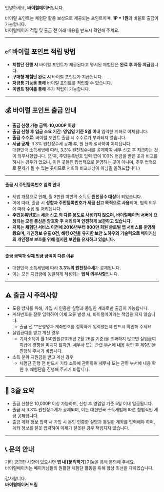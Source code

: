 안녕하세요, **바이럴메이커**입니다.

바이럴 포인트는 체험단 활동 보상으로 제공되는 포인트이며, **1P = 1원**의 비율로 출금이 가능합니다.  
바이럴메이커 적립 및 출금 전 아래 내용을 반드시 확인해 주세요.

---

## ✅ 바이럴 포인트 적립 방법  

- **체험단 진행 시** 바이럴 포인트가 제공된다고 명시된 체험단은 **완료 후 자동 지급**됩니다.  
- **구매형 체험단 완료 시** 바이럴 포인트가 지급됩니다.  
- **저금통 기능을 통해** 바이럴 포인트를 적립할 수 있습니다.  
- **이벤트 참여를 통해** 추가 적립이 가능합니다.  

---

## 💰 바이럴 포인트 출금 안내  

- **출금 신청 가능 금액**: **10,000P 이상**  
- **출금 신청 후 입금 소요 기간**: **영업일 기준 5일 이내** 입력한 계좌로 이체됩니다.  
- **출금 수수료**: 바이럴 포인트 출금 시 수수료가 부과되지 않습니다.  
- **세금 공제**: 3.3% 원천징수세 공제 후, 원 단위 절사하여 이체됩니다.  
대한민국 소득세법에 따라, 3.3% 원천징수세를 공제하여 세무 신고 후 지급하는 것이 의무사항입니다. (간혹, 주민등록번호 입력 없이 100% 현금을 받은 곳과 비교를 하시는 경우가 있으나, 이런 곳들은 합법적으로 운영하는 곳이 아니며, 추후 법적으로 문제가 될 수 있는 곳이므로 저희와 비교대상이 아님을 알려드립니다.)  

---

#### 출금 시 주민등록번호 입력 안내  
- 세법 개정으로 인해, 월 3만원 미만의 소득도 **원천징수 대상**이 되었습니다.  
- 이에 따라, 출금 시 **성함과 주민등록번호가 세금 신고 목적으로 사용**되며, 법적 의무에 따라 수집 및 처리됩니다.  
- **주민등록번호는 세금 신고 외 다른 용도로 사용되지 않으며, 바이럴메이커 서버에 요청되는 모든 통신은 암호화 후 처리되며 안전하게 보관하고 있습니다.**  
- **저희는 체험단 서비스 이전에 2016년부터 800만 회원 글로벌 앱 서비스를 운영해왔으며, 개인정보 유출 0건, 해킹 0건을 유지한 보안 노하우와 기술력으로 메이커님의 개인정보 보호를 위해 철저한 보안을 유지하고 있습니다.**  

---

#### **출금 금액과 실제 입금 금액이 다른 이유**  
- 대한민국 소득세법에 따라 **3.3%의 원천징수세**가 공제됩니다.  
- 이는 모든 지급금에 동일하게 적용되는 **법적 의무사항**입니다.  

---

## ⚠️ 출금 시 주의사항  

- 도용 방지를 위해, 가입 시 인증한 실명과 동일한 계좌로만 출금이 가능합니다.
- 계좌번호를 잘못 입력하여 이체 오류 발생 시, 바이럴메이커는 책임을 지지 않습니다.
  - 출금 전 **은행명과 계좌번호를 정확하게 입력했는지 반드시 확인해 주세요.
- 실업급여를 받고 계신 경우 
  - 기타소득이 월 150만원(2025년 2월 26일 기준)을 초과하지 않으면 실업급여 지급에 영향을 미치지 않지만, 세무사 또는 관련 부서에 내용 확인 후 체험단을 진행해 주시기 바랍니다.  
- 소득 분위 지원금을 받고 계신 경우
  - 체험단 진행 전 반드시 기타 소득에 관련하여 세무사 또는 관련 부서에 내용 확인 후 체험단을 진행해 주시기 바랍니다.  

---

## 📌 3줄 요약  

- 출금 신청은 10,000P 이상 가능하며, 신청 후 영업일 기준 5일 이내 입금됩니다.  
- 출금 시 3.3% 원천징수세가 공제되며, 이는 대한민국 소득세법에 따른 합법적인 세금 공제입니다.
- 출금 계좌 정보 입력 시 가입 시 본인 인증한 실명과 동일한 계좌를 입력해야 하며, 계좌 정보를 잘못 입력하여 이체가 잘못된 경우 책임지지 않습니다.

---

## 📞 문의 안내  
기타 궁금한 사항이 있으시면 **앱 내 [문의하기] 기능**을 통해 문의해 주세요.  
바이럴메이커는 메이커님들의 원활한 체험단 활동을 위해 항상 최선을 다하겠습니다.  

감사합니다.  
**바이럴메이커 드림**
